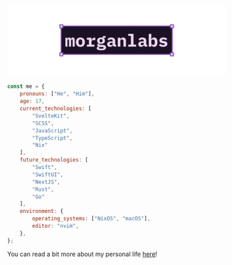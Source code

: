 [![GitHub Profile README banner that reads "morganlabs"](./.github/assets/banner.svg)](https://morganlabs.dev)

```js
const me = {
    pronouns: ["He", "Him"],
    age: 17,
    current_technologies: [
        "SvelteKit",
        "SCSS",
        "JavaScript",
        "TypeScript",
        "Nix"
    ],
    future_technologies: [
        "Swift",
        "SwiftUI",
        "NextJS",
        "Rust",
        "Go"
    ],
    environment: {
        operating_systems: ["NixOS", "macOS"],
        editor: "nvim",
    },
};
```

You can read a bit more about my personal life [here](./ABOUT_ME.md)!
